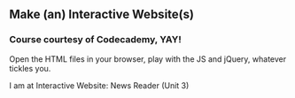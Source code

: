 ## Make (an) Interactive Website(s)

### Course courtesy of Codecademy, YAY!

Open the HTML files in your browser, play with the JS and jQuery, whatever tickles you.

I am at Interactive Website: News Reader (Unit 3)
